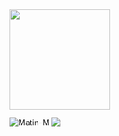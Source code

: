 
<img align="center" height="180em" src="https://github-readme-stats.vercel.app/api?username=Matin-M&show_icons=true&hide_border=true&&count_private=true&include_all_commits=true" />

<p><img align="left" src="https://github-readme-stats.vercel.app/api/top-langs?username=Matin-M&show_icons=true&locale=en&layout=compact" alt="Matin-M"/></p>

![](https://api.visitorbadge.io/api/VisitorHit?user=Matin-M&repo=github-visitors-badge&countColor=%237B1E7A)
